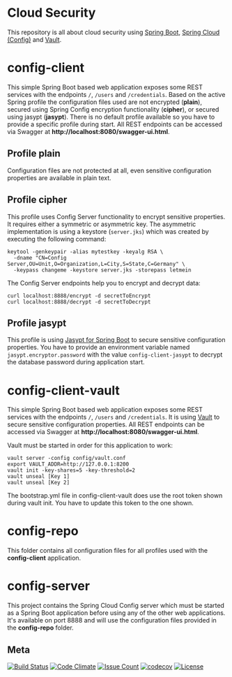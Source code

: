 Cloud Security
============

This repository is all about cloud security using [Spring Boot](https://projects.spring.io/spring-boot), 
[Spring Cloud (Config)](http://projects.spring.io/spring-cloud) and [Vault](https://www.vaultproject.io).

# config-client
This simple Spring Boot based web application exposes some REST services with the endpoints `/`, `/users` and 
`/credentials`. Based on the active Spring profile the configuration files used are not encrypted (**plain**), 
secured using Spring Config encryption functionality (**cipher**), or secured using jasypt (**jasypt**). There is no 
default profile available so you have to provide a specific profile during start. All REST endpoints can be accessed
via Swagger at **http://localhost:8080/swagger-ui.html**.

## Profile plain
Configuration files are not protected at all, even sensitive configuration properties are available in plain text.

## Profile cipher
This profile uses Config Server functionality to encrypt sensitive properties. It requires either a symmetric or 
asymmetric key. The asymmetric implementation is using a keystore (`server.jks`) which was created by executing the 
following command:

    keytool -genkeypair -alias mytestkey -keyalg RSA \
      -dname "CN=Config Server,OU=Unit,O=Organization,L=City,S=State,C=Germany" \
      -keypass changeme -keystore server.jks -storepass letmein
      
The Config Server endpoints help you to encrypt and decrypt data:

    curl localhost:8888/encrypt -d secretToEncrypt
    curl localhost:8888/decrypt -d secretToDecrypt

## Profile jasypt
This profile is using [Jasypt for Spring Boot](https://github.com/ulisesbocchio/jasypt-spring-boot) to secure
sensitive configuration properties. You have to provide an environment variable named `jasypt.encryptor.password` with
the value `config-client-jasypt` to decrypt the database password during application start.

# config-client-vault
This simple Spring Boot based web application exposes some REST services with the endpoints `/`, `/users` and 
`/credentials`. It is using [Vault](https://www.vaultproject.io) to secure sensitive configuration properties. All REST 
endpoints can be accessed via Swagger at **http://localhost:8080/swagger-ui.html**.

Vault must be started in order for this application to work:

    vault server -config config/vault.conf
    export VAULT_ADDR=http://127.0.0.1:8200
    vault init -key-shares=5 -key-threshold=2
    vault unseal [Key 1]
    vault unseal [Key 2]
    
The bootstrap.yml file in config-client-vault does use the root token shown during vault init. You have to update this
token to the one shown.

# config-repo
This folder contains all configuration files for all profiles used with the **config-client** application.

# config-server
This project contains the Spring Cloud Config server which must be started as a Spring Boot application before using any 
of the other web applications. It's available on port 8888 and will use the configuration files provided in the 
**config-repo** folder.

## Meta
[![Build Status](https://travis-ci.org/dschadow/CloudSecurity.svg)](https://travis-ci.org/dschadow/CloudSecurity)
[![Code Climate](https://codeclimate.com/github/dschadow/CloudSecurity/badges/gpa.svg)](https://codeclimate.com/github/dschadow/CloudSecurity)
[![Issue Count](https://codeclimate.com/github/dschadow/CloudSecurity/badges/issue_count.svg)](https://codeclimate.com/github/dschadow/CloudSecurity)
[![codecov](https://codecov.io/gh/dschadow/CloudSecurity/branch/develop/graph/badge.svg)](https://codecov.io/gh/dschadow/CloudSecurity)
[![License](https://img.shields.io/badge/License-Apache%202.0-blue.svg)](https://opensource.org/licenses/Apache-2.0)
